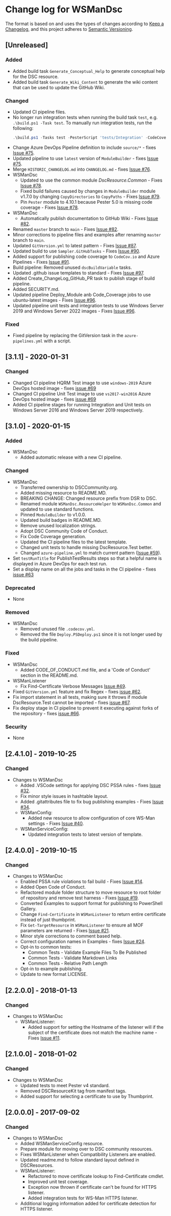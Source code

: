# Change log for WSManDsc

The format is based on and uses the types of changes according to [Keep a Changelog](https://keepachangelog.com/en/1.0.0/),
and this project adheres to [Semantic Versioning](https://semver.org/spec/v2.0.0.html).

## [Unreleased]

### Added

- Added build task `Generate_Conceptual_Help` to generate conceptual help
  for the DSC resource.
- Added build task `Generate_Wiki_Content` to generate the wiki content
  that can be used to update the GitHub Wiki.

### Changed

- Updated CI pipeline files.
- No longer run integration tests when running the build task `test`, e.g.
  `.\build.ps1 -Task test`. To manually run integration tests, run the
  following:
  ```powershell
  .\build.ps1 -Tasks test -PesterScript 'tests/Integration' -CodeCoverageThreshold 0
  ```
- Change Azure DevOps Pipeline definition to include `source/*` - fixes [Issue #75](https://github.com/dsccommunity/WSManDsc/issues/75).
- Updated pipeline to use `latest` version of `ModuleBuilder` - fixes [Issue #75](https://github.com/dsccommunity/WSManDsc/issues/75).
- Merge `HISTORIC_CHANGELOG.md` into `CHANGELOG.md` - fixes [Issue #76](https://github.com/dsccommunity/WSManDsc/issues/76).
- WSManDsc
  - Updated to use the common module _DscResource.Common_ - Fixes [Issue #78](https://github.com/dsccommunity/WSManDsc/issues/78).
  - Fixed build failures caused by changes in `ModuleBuilder` module v1.7.0
    by changing `CopyDirectories` to `CopyPaths` - Fixes [Issue #79](https://github.com/dsccommunity/WSManDsc/issues/79).
  - Pin `Pester` module to 4.10.1 because Pester 5.0 is missing code
    coverage - Fixes [Issue #78](https://github.com/dsccommunity/WSManDsc/issues/78).
- WSManDsc
  - Automatically publish documentation to GitHub Wiki - Fixes [Issue #82](https://github.com/dsccommunity/WSManDsc/issues/82).
- Renamed `master` branch to `main` - Fixes [Issue #82](https://github.com/dsccommunity/WSManDsc/issues/82).
- Minor corrections to pipeline files and examples after renaming `master`
  branch to `main`.
- Updated `GitVersion.yml` to latest pattern - Fixes [Issue #87](https://github.com/dsccommunity/WSManDsc/issues/87).
- Updated build to use `Sampler.GitHubTasks` - Fixes [Issue #90](https://github.com/dsccommunity/WSManDsc/issues/90).
- Added support for publishing code coverage to `CodeCov.io` and
  Azure Pipelines - Fixes [Issue #91](https://github.com/dsccommunity/WSManDsc/issues/91).
- Build pipeline: Removed unused `dscBuildVariable` tasks.
- Updated .github issue templates to standard - Fixes [Issue #97](https://github.com/dsccommunity/WSManDsc/issues/97).
- Added Create_ChangeLog_GitHub_PR task to publish stage of build pipeline.
- Added SECURITY.md.
- Updated pipeline Deploy_Module anb Code_Coverage jobs to use ubuntu-latest
  images - Fixes [Issue #96](https://github.com/dsccommunity/WSManDsc/issues/96).
- Updated pipeline unit tests and integration tests to use Windows Server 2019 and
  Windows Server 2022 images - Fixes [Issue #96](https://github.com/dsccommunity/WSManDsc/issues/96).

### Fixed

- Fixed pipeline by replacing the GitVersion task in the `azure-pipelines.yml`
  with a script.

## [3.1.1] - 2020-01-31

### Changed

- Changed CI pipeline HQRM Test image to use `windows-2019` Azure DevOps hosted
  image - fixes [issue #69](https://github.com/dsccommunity/WSManDsc/issues/69)
- Changed CI pipeline Unit Test image to use `vs2017-win2016` Azure
  DevOps hosted image - fixes [issue #69](https://github.com/dsccommunity/WSManDsc/issues/69)
- Added CI pipeline stages for running Integration and Unit tests on
  Windows Server 2016 and Windows Server 2019 respectively.

## [3.1.0] - 2020-01-15

### Added

- WSManDsc
  - Added automatic release with a new CI pipeline.

### Changed

- WSManDsc
  - Transferred ownership to DSCCommunity.org.
  - Added missing resource to README.MD.
  - BREAKING CHANGE: Changed resource prefix from DSR to DSC.
  - Renamed module `WSManDsc.ResourceHelper` to `WSManDsc.Common` and updated
    to use standard functions.
  - Pinned `ModuleBuilder` to v1.0.0.
  - Updated build badges in README.MD.
  - Remove unused localization strings.
  - Adopt DSC Community Code of Conduct.
  - Fix Code Coverage generation.
  - Updated the CI pipeline files to the latest template.
  - Changed unit tests to handle missing DscResource.Test better.
  - Changed `azure-pipeline.yml` to match current pattern ([Issue #59](https://github.com/dsccommunity/WSManDsc/issues/59)).
- Set `testRunTitle` for PublishTestResults steps so that a helpful name is
  displayed in Azure DevOps for each test run.
- Set a display name on all the jobs and tasks in the CI
  pipeline - fixes [issue #63](https://github.com/dsccommunity/WSManDsc/issues/63)

### Deprecated

- None

### Removed

- WSManDsc
  - Removed unused file `.codecov.yml`.
  - Removed the file `Deploy.PSDeploy.ps1` since it is not longer used by
    the build pipeline.

### Fixed

- WSManDsc
  - Added CODE_OF_CONDUCT.md file, and a 'Code of Conduct' section in the
    README.md.
- WSManListener
  - Fix Find-Certificate Verbose Messages [Issue #49](https://github.com/dsccommunity/WSManDsc/issues/49).
- Fixed `GitVersion.yml` feature and fix Regex - fixes
  [issue #62](https://github.com/dsccommunity/WSManDsc/issues/62).
- Fix import statement in all tests, making sure it throws if module
  DscResource.Test cannot be imported - fixes
  [issue #67](https://github.com/dsccommunity/WSManDsc/issues/67).
- Fix deploy stage in CI pipeline to prevent it executing against forks
  of the repository - fixes [issue #66](https://github.com/dsccommunity/WSManDsc/issues/66).

### Security

- None

## [2.4.1.0] - 2019-10-25

### Changed

- Changes to WSManDsc
  - Added .VSCode settings for applying DSC PSSA rules - fixes [Issue #32](https://github.com/dsccommunity/WSManDsc/issues/32).
  - Fix minor style issues in hashtable layout.
  - Added .gitattributes file to fix bug publishing examples - Fixes [Issue #34](https://github.com/dsccommunity/WSManDsc/issues/34).
  - WSManConfig:
    - Added new resource to allow configuration of core WS-Man
      settings - Fixes [Issue #40](https://github.com/dsccommunity/WSManDsc/issues/40).
  - WSManServiceConfig:
    - Updated integration tests to latest version of template.

## [2.4.0.0] - 2019-10-15

### Changed

- Changes to WSManDsc
  - Enabled PSSA rule violations to fail build - Fixes [Issue #14](https://github.com/dsccommunity/WSManDsc/issues/14).
  - Added Open Code of Conduct.
  - Refactored module folder structure to move resource
    to root folder of repository and remove test harness - Fixes [Issue #19](https://github.com/dsccommunity/WSManDsc/issues/19).
  - Converted Examples to support format for publishing to PowerShell
    Gallery.
  - Change `Find-Certificate` in `WSManListener` to return entire certificate
    instead of just thumbprint.
  - Fix `Get-TargetResource` in `WSManListener` to ensure all MOF parameters are
    returned - Fixes [Issue #21](https://github.com/dsccommunity/WSManDsc/issues/21).
  - Minor style corrections to comment based help.
  - Correct configuration names in Examples - fixes [Issue #24](https://github.com/dsccommunity/WSManDsc/issues/24).
  - Opt-in to common tests:
    - Common Tests - Validate Example Files To Be Published
    - Common Tests - Validate Markdown Links
    - Common Tests - Relative Path Length
  - Opt-in to example publishing.
  - Update to new format LICENSE.

## [2.2.0.0] - 2018-01-13

### Changed

- Changes to WSManDsc
  - WSManListener:
    - Added support for setting the Hostname of the listener will if the
      subject of the certificate does not match the machine name - Fixes [Issue #11](https://github.com/dsccommunity/WSManDsc/issues/11).

## [2.1.0.0] - 2018-01-02

### Changed

- Changes to WSManDsc
  - Updated tests to meet Pester v4 standard.
  - Removed DSCResourceKit tag from manifest tags.
  - Added support for selecting a certificate to use by Thumbprint.

## [2.0.0.0] - 2017-09-02

### Changed

- Changes to WSManDsc
  - Added WSManServiceConfig resource.
  - Prepare module for moving over to DSC community resources.
  - Fixes WSManListener when Compatibility Listeners are enabled.
  - Updated readme.md to follow standard layout defined in DSCResources.
  - WSManListener:
    - Refactored to move certificate lookup to Find-Certificate cmdlet.
    - Improved unit test coverage.
    - Exception now thrown if certificate can't be found for HTTPS listener.
    - Added integration tests for WS-Man HTTPS listener.
  - Additional logging information added for certificate detection for HTTPS listener.
